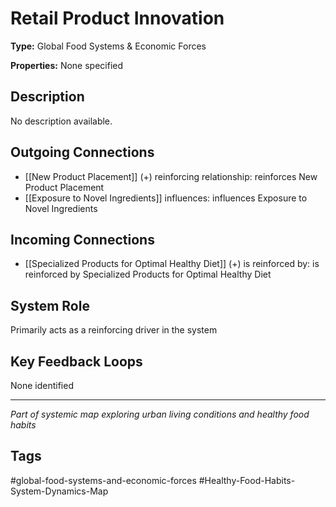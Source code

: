 # Retail Product Innovation

**Type:** Global Food Systems & Economic Forces

**Properties:** None specified

## Description
No description available.

## Outgoing Connections
- [[New Product Placement]] (+) reinforcing relationship: reinforces New Product Placement
- [[Exposure to Novel Ingredients]] influences: influences Exposure to Novel Ingredients

## Incoming Connections
- [[Specialized  Products  for Optimal  Healthy Diet]] (+) is reinforced by: is reinforced by Specialized  Products  for Optimal  Healthy Diet

## System Role
Primarily acts as a reinforcing driver in the system

## Key Feedback Loops
None identified

---
*Part of systemic map exploring urban living conditions and healthy food habits*

## Tags
#global-food-systems-and-economic-forces #Healthy-Food-Habits-System-Dynamics-Map
